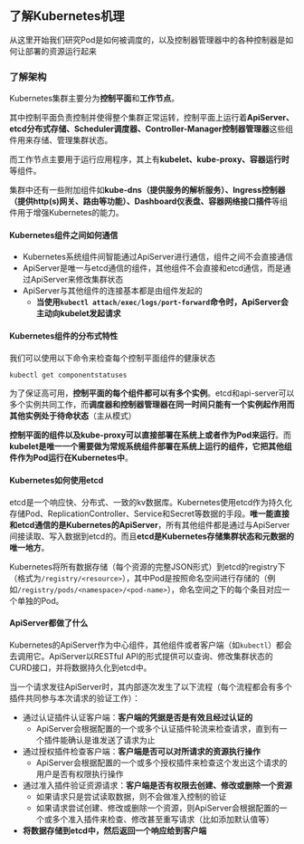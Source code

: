 了解Kubernetes机理
-----------------------------

从这里开始我们研究Pod是如何被调度的，以及控制器管理器中的各种控制器是如何让部署的资源运行起来



### 了解架构

Kubernetes集群主要分为**控制平面**和**工作节点**。

其中控制平面负责控制并使得整个集群正常运转，控制平面上运行着**ApiServer、etcd分布式存储、Scheduler调度器、Controller-Manager控制器管理器**这些组件用来存储、管理集群状态。

而工作节点主要用于运行应用程序，其上有**kubelet、kube-proxy、容器运行时**等组件。

集群中还有一些附加组件如**kube-dns（提供服务的解析服务）、Ingress控制器（提供http(s)网关、路由等功能）、Dashboard仪表盘、容器网络接口插件**等组件用于增强Kubernetes的能力。

#### Kubernetes组件之间如何通信

* Kubernetes系统组件间智能通过ApiServer进行通信，组件之间不会直接通信
* ApiServer是唯一与etcd通信的组件，其他组件不会直接和etcd通信，而是通过ApiServer来修改集群状态
* ApiServer与其他组件的连接基本都是由组件发起的
  * **当使用`kubectl attach/exec/logs/port-forward`命令时，ApiServer会主动向kubelet发起请求**

#### Kubernetes组件的分布式特性

我们可以使用以下命令来检查每个控制平面组件的健康状态

```bash
kubectl get componentstatuses
```

为了保证高可用，**控制平面的每个组件都可以有多个实例**。etcd和api-server可以多个实例共同工作，而**调度器和控制器管理器在同一时间只能有一个实例起作用而其他实例处于待命状态**（主从模式）

**控制平面的组件以及kube-proxy可以直接部署在系统上或者作为Pod来运行**。而**kubelet是唯一一个需要做为常规系统组件部署在系统上运行的组件，它把其他组件作为Pod运行在Kubernetes中**。

#### Kubernetes如何使用etcd

etcd是一个响应快、分布式、一致的kv数据库。Kubernetes使用etcd作为持久化存储Pod、ReplicationController、Service和Secret等数据的手段。**唯一能直接和etcd通信的是Kubernetes的ApiServer**，所有其他组件都是通过与ApiServer间接读取、写入数据到etcd的。而且**etcd是Kubernetes存储集群状态和元数据的唯一地方**。

Kubernetes将所有数据存储（每个资源的完整JSON形式）到etcd的registry下（格式为`/registry/<resource>`），其中Pod是按照命名空间进行存储的（例如`/registry/pods/<namespace>/<pod-name>`），命名空间之下的每个条目对应一个单独的Pod。

#### ApiServer都做了什么

Kubernetes的ApiServer作为中心组件，其他组件或者客户端（如`kubectl`）都会去调用它。ApiServer以RESTful API的形式提供可以查询、修改集群状态的CURD接口，并将数据持久化到etcd中。

当一个请求发往ApiServer时，其内部逐次发生了以下流程（每个流程都会有多个插件共同参与本次请求的验证工作）：

* 通过认证插件认证客户端：**客户端的凭据是否是有效且经过认证的**
  * ApiServer会根据配置的一个或多个认证插件轮流来检查请求，直到有一个插件能确认是谁发送了请求为止
* 通过授权插件检查客户端：**客户端是否可以对所请求的资源执行操作**
  * ApiServer会根据配置的一个或多个授权插件来检查这个发出这个请求的用户是否有权限执行操作
* 通过准入插件验证资源请求：**客户端是否有权限去创建、修改或删除一个资源**
  * 如果请求只是尝试读取数据，则不会做准入控制的验证
  * 如果请求尝试创建、修改或删除一个资源，则ApiServer会根据配置的一个或多个准入插件来检查、修改甚至重写请求（比如添加默认值等）
* **将数据存储到etcd中，然后返回一个响应给到客户端**